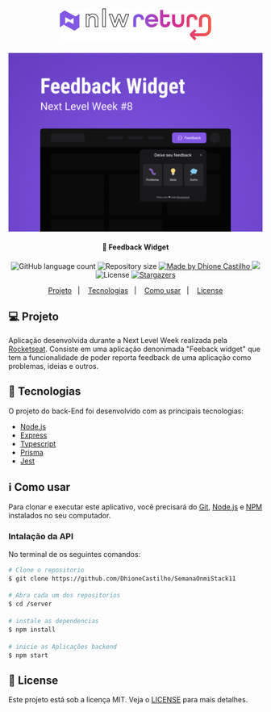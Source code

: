 <h1 align="center">
    <img alt="NLW-Return" title="#NLW" src="./img/nlw-logo-stroke.svg" width="300px" />
</h1>

<div align="center">
<img alt="capa" title="#Capa" src="./img/Capa.png" width="700px" />

 </div>

<h4 align="center"> 
	 🚀 Feedback Widget
</h4>
<p align="center">
  <img alt="GitHub language count" src="https://img.shields.io/github/languages/count/DhioneCastilhoBarbosa/NLW-Return-Impulse-Backend?color=%2304D361">

  <img alt="Repository size" src="https://img.shields.io/github/repo-size/DhioneCastilhoBarbosa/NLW-Return-Impulse-Backend">
	
  <a href="https://www.linkedin.com/in/dhione-castilho-barbosa-45462961/">
    <img alt="Made by Dhione Castilho" src="https://img.shields.io/badge/made%20by-DhioneCastilho-%2304D361">
  </a>

<a aria-label="Completed" href="https://rocketseat.com.br">
    <img src="https://img.shields.io/badge/OmniStack-done-green?logo=data:image/png;base64,iVBORw0KGgoAAAANSUhEUgAAABAAAAAQCAMAAAAoLQ9TAAAALVBMVEVHcExxWsF0XMJzXMJxWcFsUsD///9jRrzY0u6Xh9Gsn9n39fyMecy0qd2bjNJWBT0WAAAABHRSTlMA2Do606wF2QAAAGlJREFUGJVdj1cWwCAIBLEsRU3uf9xobDH8+GZwUYi8i6ucJwrxKE+7D0G9Q4vlYqtmCSjndr4CgCgzlyFgfKfKCVO0LrPKjmiqMxGXkJwNnXskqWG+1oSM+BSwD8f29YLNjvx/OQrn+g99oQSoNmt3PgAAAABJRU5ErkJggg=="></img>
  </a>
  <img alt="License" src="https://img.shields.io/badge/license-MIT-brightgreen">
   <a href="https://github.com/DhioneCastilhoBarbosa/NLW-Return-Impulse-Backend/stargazers">
    <img alt="Stargazers" src="https://img.shields.io/github/stars/DhioneCastilhoBarbosa/NLW-Return-Impulse-Backend?style=social">
  </a>
</p>

<p align="center">
  <a href="#-Projeto">Projeto</a>&nbsp;&nbsp;&nbsp;|&nbsp;&nbsp;&nbsp;
  <a href="#-Tecnologias">Tecnologias</a>&nbsp;&nbsp;&nbsp;|&nbsp;&nbsp;&nbsp;
  <a href="#information_source-como-usar">Como usar</a>&nbsp;&nbsp;&nbsp;|&nbsp;&nbsp;&nbsp;
  <a href="#memo-license">License</a>
</p>

## 💻 Projeto

Aplicação desenvolvida durante a  Next Level Week realizada pela [Rocketseat](https://rocketseat.com.br/). Consiste em uma aplicação denonimada "Feeback widget" que tem a funcionalidade de poder reporta  feedback de uma aplicação  como problemas, ideias e outros. 


## 🚀 Tecnologias 

O projeto  do back-End foi desenvolvido com as principais tecnologias:

- [Node.js](https://nodejs.org/en/)
- [Express](https://expressjs.com/)
- [Typescript](https://www.typescriptlang.org/)
- [Prisma](https://www.prisma.io/)
- [Jest](https://jestjs.io/pt-BR/)



## :information_source: Como usar

Para clonar e executar este aplicativo, você precisará do [Git](https://git-scm.com), [Node.js](https://nodejs.org/en/) e [NPM](https://docs.npmjs.com) instalados no seu computador.



### Intalação da API

No terminal de os seguintes comandos:
```bash
# Clone o repositorio
$ git clone https://github.com/DhioneCastilho/SemanaOnmiStack11

# Abra cada um dos repositorios 
$ cd /server

# instale as dependencias
$ npm install

# inicie as Aplicações backend
$ npm start


```

## :memo: License

Este projeto está sob a licença MIT. Veja o [LICENSE](LICENSE.md) para mais detalhes.
